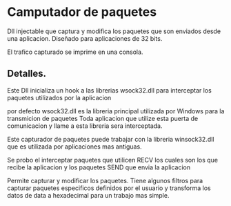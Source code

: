 # Camputador de paquetes

Dll injectable que captura y modifica los paquetes que son enviados desde una aplicacion. Diseñado para aplicaciones de 32 bits.

El trafico capturado se imprime en una consola.


## Detalles.

Este Dll inicializa un hook a las librerias wsock32.dll para interceptar los paquetes utilizados por la aplicacion

por defecto wsock32.dll es la libreria principal utilizada por Windows para la transmicion de paquetes
Toda aplicacion que utilize esta puerta de comunicacion y llame a esta libreria sera interceptada.

Este capturador de paquetes puede trabajar con la libreria winsock32.dll que es utilizada por  aplicaciones mas antiguas.

Se probo el interceptar paquetes que utilicen RECV los cuales son los que recibe la aplicacion y los paquetes SEND que envia la aplicacion

Permite capturar y modificar los paquetes. Tiene algunos filtros para capturar paquetes especificos definidos por el usuario y transforma los datos de data a hexadecimal para un trabajo mas simple.
